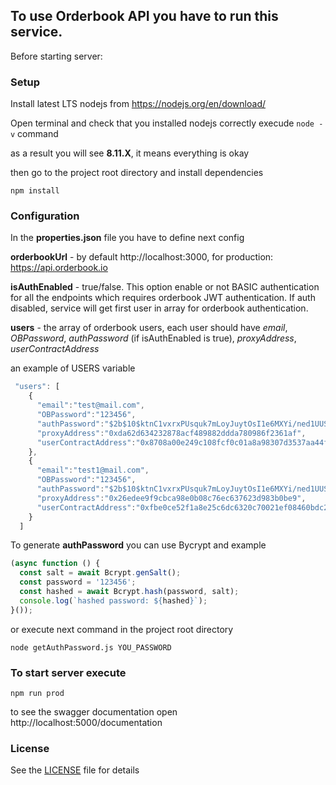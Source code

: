 ##  To use Orderbook API you have to run this service.

Before starting server:
### Setup

Install latest LTS nodejs  from
https://nodejs.org/en/download/

Open terminal and check that you installed nodejs correctly
execude ``` node -v ``` command

as a result you will see **8.11.X**, it means everything is okay

then go to the project root directory and install dependencies

```
npm install
```

### Configuration

In the **properties.json** file you have to define next config

**orderbookUrl** - by default http://localhost:3000, for production: https://api.orderbook.io

**isAuthEnabled** - true/false. This option enable or not BASIC authentication
for all the endpoints which requires orderbook JWT authentication.
If auth disabled, service will get first user in array for orderbook authentication.

**users** - the array of orderbook users, each user
should have *email*, *OBPassword*, *authPassword* (if isAuthEnabled is true), *proxyAddress*, *userContractAddress*

an example of USERS variable
```javascript
 "users": [
    {
      "email":"test@mail.com",
      "OBPassword":"123456",
      "authPassword":"$2b$10$ktnC1vxrxPUsquk7mLoyJuytOsI1e6MXYi/ned1UUSDNZmD32t0ky",
      "proxyAddress":"0xda62d634232878acf489882ddda780986f2361af",
      "userContractAddress":"0x8708a00e249c108fcf0c01a8a98307d3537aa44f"
    },
    {
      "email":"test1@mail.com",
      "OBPassword":"123456",
      "authPassword":"$2b$10$ktnC1vxrxPUsquk7mLoyJuytOsI1e6MXYi/ned1UUSDNZmD32t0ky",
      "proxyAddress":"0x26edee9f9cbca98e0b08c76ec637623d983b0be9",
      "userContractAddress":"0xfbe0ce52f1a8e25c6dc6320c70021ef08460bdc2"
    }
  ]
```

To generate **authPassword** you can use Bycrypt
and example
```javascript
(async function () {
  const salt = await Bcrypt.genSalt();
  const password = '123456';
  const hashed = await Bcrypt.hash(password, salt);
  console.log(`hashed password: ${hashed}`);
}());
```

or execute next command in the project root directory
```
node getAuthPassword.js YOU_PASSWORD
```

### To start server execute
```
npm run prod
```

to see the swagger documentation open http://localhost:5000/documentation

### License
See the [LICENSE](LICENSE) file for details
